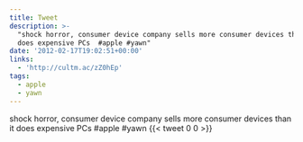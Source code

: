 ```yaml
---
title: Tweet
description: >-
  "shock horror, consumer device company sells more consumer devices than it
  does expensive PCs  #apple #yawn"
date: '2012-02-17T19:02:51+00:00'
links:
  - 'http://cultm.ac/zZ0hEp'
tags:
  - apple
  - yawn
---
```

shock horror, consumer device company sells more consumer devices than it does expensive PCs  #apple #yawn
      {{< tweet 0 0 >}}
    
